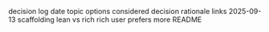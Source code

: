 decision log
date	topic	options considered	decision	rationale	links
2025-09-13	scaffolding	lean vs rich	rich	user prefers more	README
